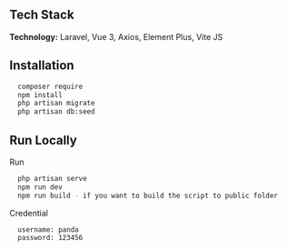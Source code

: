 
## Tech Stack

**Technology:** Laravel, Vue 3, Axios, Element Plus, Vite JS

## Installation

```bash
  composer require
  npm install
  php artisan migrate
  php artisan db:seed

```
## Run Locally

Run

```bash
  php artisan serve
  npm run dev
  npm run build - if you want to build the script to public folder
```

Credential

```bash
  username: panda
  password: 123456
```
